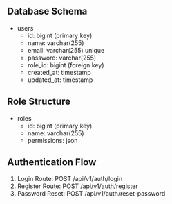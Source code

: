 ## Database Schema

-   users
    -   id: bigint (primary key)
    -   name: varchar(255)
    -   email: varchar(255) unique
    -   password: varchar(255)
    -   role_id: bigint (foreign key)
    -   created_at: timestamp
    -   updated_at: timestamp

## Role Structure

-   roles
    -   id: bigint (primary key)
    -   name: varchar(255)
    -   permissions: json

## Authentication Flow

1. Login Route: POST /api/v1/auth/login
2. Register Route: POST /api/v1/auth/register
3. Password Reset: POST /api/v1/auth/reset-password
